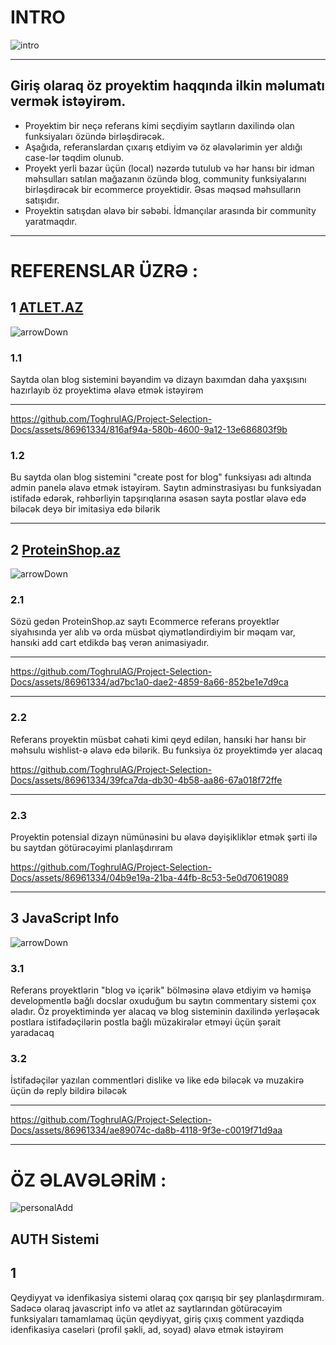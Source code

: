 <h1>INTRO</h1> 

![intro](https://github.com/ToghrulAG/Project-Selection-Docs/assets/86961334/f94cf506-8085-403d-91ca-0e974e4dfed1)
<hr>


  <h2>Giriş olaraq öz proyektim haqqında ilkin məlumatı vermək istəyirəm.</h2>
<ul>
  <li>Proyektim bir neçə referans kimi seçdiyim saytların daxilində olan funksiyaları özündə birləşdirəcək.</li>
  <li>Aşağıda, referanslardan çıxarış etdiyim və öz əlavələrimin yer aldığı case-lər təqdim olunub.</li>
  <li>Proyekt yerli bazar üçün (local) nəzərdə tutulub və hər hansı bir idman məhsulları satılan mağazanın özündə blog, community funksiyalarını birləşdirəcək bir ecommerce proyektidir. Əsas məqsəd məhsulların satışıdır.</li>
  <li>Proyektin satışdan əlavə bir səbəbi. İdmançılar arasında bir community yaratmaqdır.</li>
</ul>
<hr>





<h1>REFERENSLAR ÜZRƏ :</h1>

<h2><span>1</span> <a href="https://www.atlet.az/">ATLET.AZ</a></h2>

![arrowDown](https://github.com/ToghrulAG/Project-Selection-Docs/assets/86961334/6f2d8f9a-f14d-42a5-8634-edb4a1b4d05e)


<h3>1.1 </h3> <p>Saytda olan blog sistemini bəyəndim və dizayn baxımdan daha yaxşısını hazırlayıb öz proyektimə əlavə etmək istəyirəm</p>

<hr>


https://github.com/ToghrulAG/Project-Selection-Docs/assets/86961334/816af94a-580b-4600-9a12-13e686803f9b

<h3>1.2 </h3> <p>Bu saytda olan blog sistemini "create post for blog" funksiyası adı altında admin panelə əlavə etmək istəyirəm.
Saytın adminstrasiyası bu funksiyadan istifadə edərək, rəhbərliyin tapşırıqlarına əsasən sayta postlar əlavə edə biləcək deyə bir imitasiya edə bilərik</p>

<hr></hr>





<h2><span>2</span> <a href="https://proteinshop.az/">ProteinShop.az</a></h2>

![arrowDown](https://github.com/ToghrulAG/Project-Selection-Docs/assets/86961334/6f2d8f9a-f14d-42a5-8634-edb4a1b4d05e)

<h3> 2.1 </h3> <p>Sözü gedən ProteinShop.az saytı Ecommerce referans proyektlər siyahısında yer alıb və orda müsbət qiymətləndirdiyim bir məqam var, hansıki add cart etdikdə baş verən animasiyadır.</p>

<hr>


https://github.com/ToghrulAG/Project-Selection-Docs/assets/86961334/ad7bc1a0-dae2-4859-8a66-852be1e7d9ca

<hr>



<h3>2.2 </h3> <p>Referans proyektin müsbət cəhəti kimi qeyd edilən, hansıki hər hansı bir məhsulu wishlist-ə əlavə edə bilərik. Bu funksiya öz proyektimdə yer alacaq</p>



https://github.com/ToghrulAG/Project-Selection-Docs/assets/86961334/39fca7da-db30-4b58-aa86-67a018f72ffe

<hr>



<h3>2.3 </h3> <p>Proyektin potensial dizayn nümünəsini bu əlavə dəyişikliklər etmək şərti ilə bu saytdan götürəcəyimi planlaşdırıram </p>


https://github.com/ToghrulAG/Project-Selection-Docs/assets/86961334/04b9e19a-21ba-44fb-8c53-5e0d70619089

<hr>


<h2><span>3</span> <a href="https://javascript.info/"></a> JavaScript Info</h2>

![arrowDown](https://github.com/ToghrulAG/Project-Selection-Docs/assets/86961334/6f2d8f9a-f14d-42a5-8634-edb4a1b4d05e)

<h3> 3.1 </h3> <p>Referans proyektlərin "blog və içərik" bölməsinə əlavə etdiyim və həmişə developmentlə bağlı docslar oxuduğum bu saytın commentary sistemi çox əladır. Öz proyektimində yer alacaq və blog sisteminin daxilində yerləşəcək postlara istifadəçilərin postla bağlı müzakirələr etməyi üçün şərait yaradacaq</p>
<h3> 3.2 </h3> <p>İstifadəçilər yazılan commentləri dislike və like edə biləcək və muzakirə üçün də reply bildirə biləcək</p>


<hr>




https://github.com/ToghrulAG/Project-Selection-Docs/assets/86961334/ae89074c-da8b-4118-9f3e-c0019f71d9aa

<hr>




<h1>ÖZ ƏLAVƏLƏRİM :</h1> 

![personalAdd](https://github.com/ToghrulAG/Project-Selection-Docs/assets/86961334/2092fbd7-3dc1-47c4-bc28-95e59ba0e785)


<h2>AUTH Sistemi
</h2>
<h2> 1 </h2> <p>Qeydiyyat və idenfikasiya sistemi olaraq çox qarışıq bir şey planlaşdırmıram. Sadəcə olaraq javascript info və atlet az saytlarından götürəcəyim funksiyaları tamamlamaq üçün qeydiyyat, giriş çıxış comment yazdiqda idenfikasiya caseləri (profil şəkli, ad, soyad) əlavə etmək istəyirəm</p>










